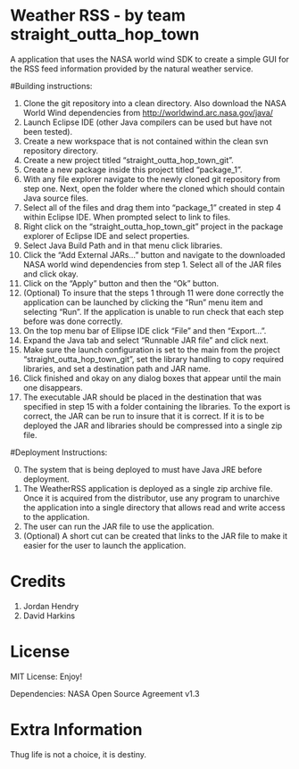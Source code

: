 # Weather RSS - by team straight_outta_hop_town
A application that uses the NASA world wind SDK to create a simple GUI for the RSS feed information provided by the natural weather service.

#Building instructions:
1.	Clone the git repository into a clean directory. Also download the NASA World Wind dependencies from http://worldwind.arc.nasa.gov/java/ 
2.	Launch Eclipse IDE (other Java compilers can be used but have not been tested).
3.	Create a new workspace that is not contained within the clean svn repository directory.
4.	Create a new project titled “straight_outta_hop_town_git”.
5.	Create a new package inside this project titled “package_1”.
6.	With any file explorer navigate to the newly cloned git repository from step one. Next, open the folder where the cloned which should contain Java source files.
7.	Select all of the files and drag them into “package_1” created in step 4 within Eclipse IDE. When prompted select to link to files.
8.	Right click on the “straight_outta_hop_town_git” project in the package explorer of Eclipse IDE and select properties.
9.	Select Java Build Path and in that menu click libraries.
10.	Click the “Add External JARs…” button and navigate to the downloaded NASA world wind dependencies from step 1. Select all of the JAR files and click okay.
11.	Click on the “Apply” button and then the “Ok” button.
12.	(Optional) To insure that the steps 1 through 11 were done correctly the application can be launched by clicking the “Run” menu item and selecting “Run”. If the application is unable to run check that each step before was done correctly.
13.	On the top menu bar of Ellipse IDE click “File” and then “Export…”.
14.	Expand the Java tab and select “Runnable JAR file” and click next.
15.	Make sure the launch configuration is set to the main from the project “straight_outta_hop_town_git”, set the library handling to copy required libraries, and set a destination path and JAR name. 
16.	 Click finished and okay on any dialog boxes that appear until the main one disappears.
17.	 The executable JAR should be placed in the destination that was specified in step 15 with a folder containing the libraries. To the export is correct, the JAR can be run to insure that it is correct. If it is to be deployed the JAR and libraries should be compressed into a single zip file.

#Deployment Instructions:

0.	The system that is being deployed to must have Java JRE before deployment.
1.	The WeatherRSS application is deployed as a single zip archive file. Once it is acquired from the distributor, use any program to unarchive the application into a single directory that allows read and write access to the application.
2.	The user can run the JAR file to use the application.
3.	(Optional) A short cut can be created that links to the JAR file to make it easier for the user to launch the application.

# Credits
1. Jordan Hendry
2. David Harkins

# License
MIT License: Enjoy!

Dependencies: NASA Open Source Agreement v1.3

# Extra Information
Thug life is not a choice, it is destiny.
